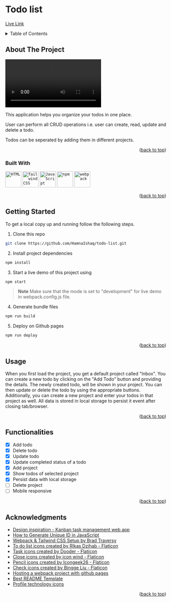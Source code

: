 # Todo list

[Live Link](https://hamnaishaq.github.io/todo-list/)

<!-- TABLE OF CONTENTS -->
<details>
  <summary>Table of Contents</summary>
  <ol>
    <li>
      <a href="#about-the-project">About The Project</a>
      <ul>
        <li><a href="#built-with">Built With</a></li>
      </ul>
    </li>
    <li><a href="#getting-started">Getting Started</a></li>
    <li><a href="#usage">Usage</a></li>
    <li><a href="#functionalities">Functionalities</a></li>
    <li><a href="#acknowledgments">Acknowledgments</a></li>
  </ol>
</details>

<!-- ABOUT THE PROJECT -->

## About The Project

![Todo list demo video](./assets/todo-list-demo.webm)

This application helps you organize your todos in one place.

User can perform all CRUD operations i.e. user can create, read, update and delete a todo.

Todos can be seperated by adding them in different projects.

<p align="right">(<a href="#readme-top">back to top</a>)</p>

### Built With

<div>
	<code><img height="50" src="https://user-images.githubusercontent.com/25181517/192158954-f88b5814-d510-4564-b285-dff7d6400dad.png" alt="HTML" title="HTML" /></code>
	<code><img height="50" src="https://user-images.githubusercontent.com/25181517/202896760-337261ed-ee92-4979-84c4-d4b829c7355d.png" alt="Tailwind CSS" title="Tailwind CSS" /></code>
	<code><img height="50" src="https://user-images.githubusercontent.com/25181517/117447155-6a868a00-af3d-11eb-9cfe-245df15c9f3f.png" alt="JavaScript" title="JavaScript" /></code>
	<code><img height="50" src="https://user-images.githubusercontent.com/25181517/121401671-49102800-c959-11eb-9f6f-74d49a5e1774.png" alt="npm" title="npm" /></code>
	<code><img height="50" src="https://user-images.githubusercontent.com/25181517/187955008-981340e6-b4cc-441b-80cf-7a5e94d29e7e.png" alt="webpack" title="webpack" /></code>
</div>

<p align="right">(<a href="#readme-top">back to top</a>)</p>

<!-- GETTING STARTED -->

## Getting Started

To get a local copy up and running follow the following steps.

1. Clone this repo

```sh
git clone https://github.com/HamnaIshaq/todo-list.git
```

2. Install project dependencies

```sh
npm install
```

3. Start a live demo of this project using

```sh
npm start
```

> **Note**
> Make sure that the mode is set to "development" for live demo in webpack.config.js file.

4. Generate bundle files

```sh
npm run build
```

5. Deploy on Github pages

```sh
npm run deploy
```

<p align="right">(<a href="#readme-top">back to top</a>)</p>

<!-- USAGE -->

## Usage

When you first load the project, you get a default project called "Inbox".
You can create a new todo by clicking on the "Add Todo" button and providing the details. The newly created todo, will be shown in your project. You can then update or delete the todo by using the appropriate buttons. Additionally, you can create a new project and enter your todos in that project as well. All data is stored in local storage to persist it event after closing tab/browser.

<p align="right">(<a href="#readme-top">back to top</a>)</p>

<!-- FUNCTIONALITIES -->

## Functionalities

- [x] Add todo
- [x] Delete todo
- [x] Update todo
- [x] Update completed status of a todo
- [x] Add project
- [x] Show todos of selected project
- [x] Persist data with local storage
- [ ] Delete project
- [ ] Mobile responsive

<p align="right">(<a href="#readme-top">back to top</a>)</p>

<!-- ACKNOWLEDGMENTS -->

## Acknowledgments

- [Design inspiration - Kanban task management web app](https://www.frontendmentor.io/challenges/kanban-task-management-web-app-wgQLt-HlbB)
- [How to Generate Unique ID in JavaScript](https://dev.to/rahmanfadhil/how-to-generate-unique-id-in-javascript-1b13)
- [Webpack & Tailwind CSS Setup by Brad Traversy](https://gist.github.com/bradtraversy/1c93938c1fe4f10d1e5b0532ae22e16a)
- [To do list icons created by RIkas Dzihab - Flaticon](https://www.flaticon.com/free-icons/to-do-list)
- [Task icons created by Dooder - Flaticon](https://www.flaticon.com/free-icons/task)
- [Close icons created by icon wind - Flaticon](https://www.flaticon.com/free-icons/close)
- [Pencil icons created by Icongeek26 - Flaticon](https://www.flaticon.com/free-icons/pencil)
- [Check icons created by Bingge Liu - Flaticon](https://www.flaticon.com/free-icons/check)
- [Hosting a webpack project with github pages](https://www.learnhowtoprogram.com/intermediate-javascript/team-week/hosting-a-webpack-project-with-gh-pages)
- [Best README Template](https://github.com/othneildrew/Best-README-Template)
- [Profile technology icons](https://github.com/marwin1991/profile-technology-icons)

<p align="right">(<a href="#readme-top">back to top</a>)</p>
